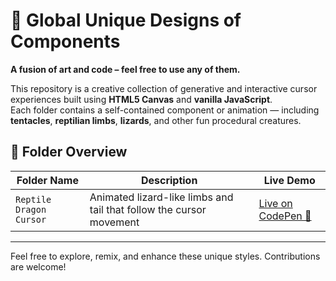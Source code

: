# 🦎 Global Unique Designs of Components

**A fusion of art and code – feel free to use any of them.**

This repository is a creative collection of generative and interactive cursor experiences built using **HTML5 Canvas** and **vanilla JavaScript**.  
Each folder contains a self-contained component or animation — including **tentacles**, **reptilian limbs**, **lizards**, and other fun procedural creatures.

## 📁 Folder Overview

| Folder Name              | Description                                                                 | Live Demo                                  |
|--------------------------|-----------------------------------------------------------------------------|--------------------------------------------|
| `Reptile Dragon Cursor`  | Animated lizard-like limbs and tail that follow the cursor movement         | [Live on CodePen 🔗](https://codepen.io/ravi_sakhiya/pen/dPYYZaR) |

---

Feel free to explore, remix, and enhance these unique styles. Contributions are welcome!
